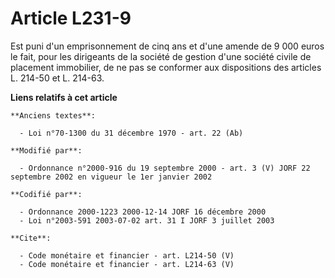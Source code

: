 # Article L231-9

Est puni d'un emprisonnement de cinq ans et d'une amende de 9 000 euros le fait, pour les dirigeants de la société de gestion
d'une société civile de placement immobilier, de ne pas se conformer aux dispositions des articles L. 214-50 et L. 214-63.

**Liens relatifs à cet article**

	**Anciens textes**:

	  - Loi n°70-1300 du 31 décembre 1970 - art. 22 (Ab)

	**Modifié par**:

	  - Ordonnance n°2000-916 du 19 septembre 2000 - art. 3 (V) JORF 22 septembre 2002 en vigueur le 1er janvier 2002

	**Codifié par**:

	  - Ordonnance 2000-1223 2000-12-14 JORF 16 décembre 2000
	  - Loi n°2003-591 2003-07-02 art. 31 I JORF 3 juillet 2003

	**Cite**:

	  - Code monétaire et financier - art. L214-50 (V)
	  - Code monétaire et financier - art. L214-63 (V)
